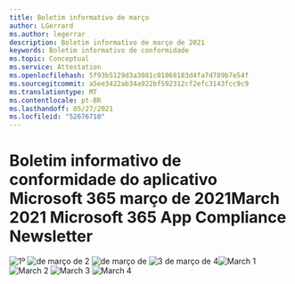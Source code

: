 ```yaml
---
title: Boletim informativo de março
author: LGerrard
ms.author: legerrar
description: Boletim informativo de março de 2021
keywords: Boletim informativo de conformidade
ms.topic: Conceptual
ms.service: Attestation
ms.openlocfilehash: 5f93b5129d3a3081c01068183d4fa7d789b7e54f
ms.sourcegitcommit: a5ee3422ab34a922bf592312cf2efc3143fcc9c9
ms.translationtype: MT
ms.contentlocale: pt-BR
ms.lasthandoff: 05/27/2021
ms.locfileid: "52676710"
---
```

# <a name="march-2021-microsoft-365-app-compliance-newsletter"></a><span data-ttu-id="c3f9f-104">Boletim informativo de conformidade do aplicativo Microsoft 365 março de 2021</span><span class="sxs-lookup"><span data-stu-id="c3f9f-104">March 2021 Microsoft 365 App Compliance Newsletter</span></span>

<span data-ttu-id="c3f9f-105">![1º ](../media/March1.PNG)
 ![ de março de 2 ](../media/March2.PNG)
 ![ de março de ](../media/March3.PNG)
 ![ 3 de março de 4](../media/March4.PNG)</span><span class="sxs-lookup"><span data-stu-id="c3f9f-105">![March 1](../media/March1.PNG)
![March 2](../media/March2.PNG)
![March 3](../media/March3.PNG)
![March 4](../media/March4.PNG)</span></span>
